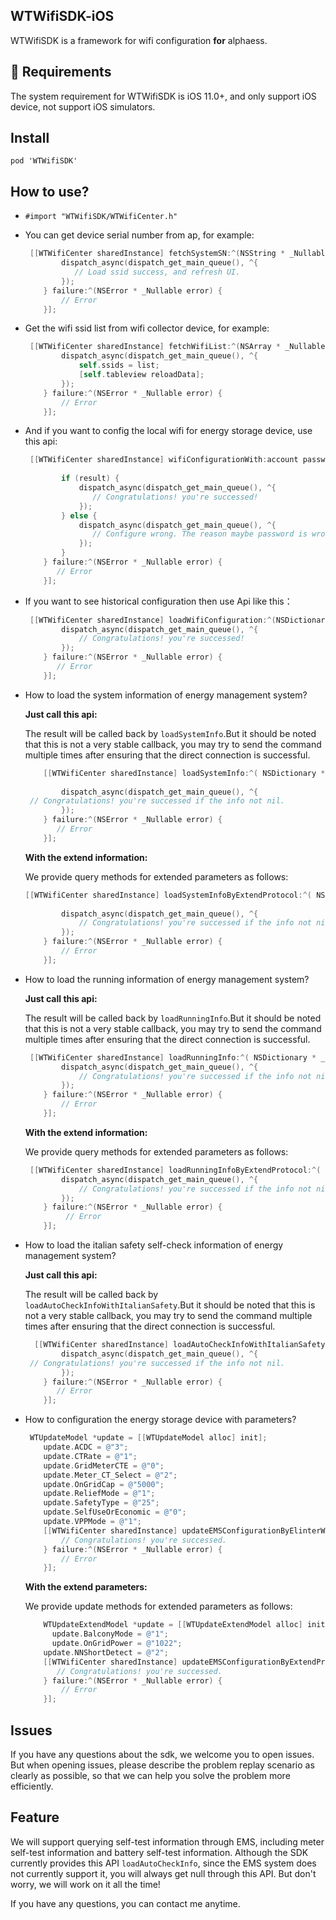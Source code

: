 ## WTWifiSDK-iOS

WTWifiSDK is a framework for wifi configuration  **for** alphaess.

## 🔨 Requirements

The system requirement for WTWifiSDK is iOS 11.0+, and only support iOS device, not support iOS simulators.

## Install

`pod 'WTWifiSDK'`

## How to use?

* `#import "WTWifiSDK/WTWifiCenter.h"`

* You can get device serial number from ap, for example:

  ```objective-c
   [[WTWifiCenter sharedInstance] fetchSystemSN:^(NSString * _Nullable ssid) {
          dispatch_async(dispatch_get_main_queue(), ^{
             // Load ssid success, and refresh UI.
          });
      } failure:^(NSError * _Nullable error) {
          // Error
      }];
  ```

* Get the wifi ssid list from wifi collector device, for example:

  ```objective-c
   [[WTWifiCenter sharedInstance] fetchWifiList:^(NSArray * _Nullable list) {
          dispatch_async(dispatch_get_main_queue(), ^{
              self.ssids = list;
              [self.tableview reloadData];
          });
      } failure:^(NSError * _Nullable error) {
          // Error
      }];
  ```

* And if you want to config the local wifi for energy storage device, use this api:

  ```objective-c
   [[WTWifiCenter sharedInstance] wifiConfigurationWith:account password:password success:^(bool result) {
          
          if (result) {
              dispatch_async(dispatch_get_main_queue(), ^{
                 // Congratulations! you're successed!
              });
          } else {
              dispatch_async(dispatch_get_main_queue(), ^{
                 // Configure wrong. The reason maybe password is wrong.
              });
          }
      } failure:^(NSError * _Nullable error) {
         // Error
      }];
  ```

* If you want to see historical configuration then use Api like this：

  ```objective-c
   [[WTWifiCenter sharedInstance] loadWifiConfiguration:^(NSDictionary * _Nullable result) {
          dispatch_async(dispatch_get_main_queue(), ^{
              // Congratulations! you're successed!
          });
      } failure:^(NSError * _Nullable error) {
         // Error
      }]; 
  ```

* How to load the system information of energy management system?

  **Just call this api:**

  The result will be called back by `loadSystemInfo`.But it should be noted that this is not a very stable callback, you may try to send the command multiple times after ensuring that the direct connection is successful.

  ```objective-c
      [[WTWifiCenter sharedInstance] loadSystemInfo:^( NSDictionary * _Nullable result) {
          
          dispatch_async(dispatch_get_main_queue(), ^{
   // Congratulations! you're successed if the info not nil.
          });
      } failure:^(NSError * _Nullable error) {
         // Error
      }];
  ```
  
  **With the extend information:**
  
  We provide query methods for extended parameters as follows:
  
  ```objective-c
  [[WTWifiCenter sharedInstance] loadSystemInfoByExtendProtocol:^( NSDictionary * _Nullable result) {
          
          dispatch_async(dispatch_get_main_queue(), ^{
              // Congratulations! you're successed if the info not nil.
          });
      } failure:^(NSError * _Nullable error) {
          // Error
      }];
  ```
  
* How to load the running information of energy management system?

  **Just call this api:**

  The result will be called back by `loadRunningInfo`.But it should be noted that this is not a very stable callback, you may try to send the command multiple times after ensuring that the direct connection is successful.

  ```objective-c
   [[WTWifiCenter sharedInstance] loadRunningInfo:^( NSDictionary * _Nullable result) {
          dispatch_async(dispatch_get_main_queue(), ^{
              // Congratulations! you're successed if the info not nil.
          });
      } failure:^(NSError * _Nullable error) {
          // Error
      }];
  ```

  **With the extend information:**

  We provide query methods for extended parameters as follows:

  ```objective-c
   [[WTWifiCenter sharedInstance] loadRunningInfoByExtendProtocol:^( NSDictionary * _Nullable result) {
          dispatch_async(dispatch_get_main_queue(), ^{
              // Congratulations! you're successed if the info not nil.
          });
      } failure:^(NSError * _Nullable error) {
           // Error
      }];
  ```

* How to load the italian safety self-check information of energy management system?

  **Just call this api:**

  The result will be called back by `loadAutoCheckInfoWithItalianSafety`.But it should be noted that this is not a very stable callback, you may try to send the command multiple times after ensuring that the direct connection is successful.

  ```objective-c
    [[WTWifiCenter sharedInstance] loadAutoCheckInfoWithItalianSafety:^(NSDictionary * _Nullable result) {
          dispatch_async(dispatch_get_main_queue(), ^{
   // Congratulations! you're successed if the info not nil.
          });
      } failure:^(NSError * _Nullable error) {
         // Error
      }];
  ```

* How to configuration the energy storage device with parameters?

  ```objective-c
   WTUpdateModel *update = [[WTUpdateModel alloc] init];
      update.ACDC = @"3";
      update.CTRate = @"1";
      update.GridMeterCTE = @"0";
      update.Meter_CT_Select = @"2";
      update.OnGridCap = @"5000";
      update.ReliefMode = @"1";
      update.SafetyType = @"25";
      update.SelfUseOrEconomic = @"0";
      update.VPPMode = @"1";
      [[WTWifiCenter sharedInstance] updateEMSConfigurationByElinterWith:update success:^(bool result) {
          // Congratulations! you're successed.
      } failure:^(NSError * _Nullable error) {
          // Error
      }];
  ```

  **With the extend parameters:**

  We provide update methods for extended parameters as follows:

  ```objective-c
      WTUpdateExtendModel *update = [[WTUpdateExtendModel alloc] init];
  		update.BalconyMode = @"1";
  		update.OnGridPower = @"1022";
      update.NNShortDetect = @"2";
      [[WTWifiCenter sharedInstance] updateEMSConfigurationByExtendProtocol:update success:^(bool result) {
         // Congratulations! you're successed.
      } failure:^(NSError * _Nullable error) {
          // Error
      }];
  ```

## Issues

If you have any questions about the sdk, we welcome you to open issues. But when opening issues, please describe the problem replay scenario as clearly as possible, so that we can help you solve the problem more efficiently.

## Feature

We will support querying self-test information through EMS, including meter self-test information and battery self-test information. Although the SDK currently provides this API `loadAutoCheckInfo`, since the EMS system does not currently support it, you will always get null through this API. But don't worry, we will work on it all the time!

If you have any questions, you can contact me anytime.



